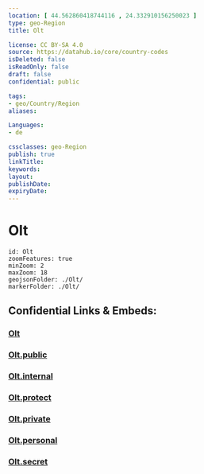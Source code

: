 ```yaml
---
location: [ 44.562860418744116 , 24.332910156250023 ] 
type: geo-Region
title: Olt

license: CC BY-SA 4.0
source: https://datahub.io/core/country-codes
isDeleted: false
isReadOnly: false
draft: false
confidential: public

tags:
- geo/Country/Region
aliases:

Languages:
- de

cssclasses: geo-Region
publish: true
linkTitle: 
keywords: 
layout: 
publishDate: 
expiryDate: 
---
```


# Olt

```leaflet
id: Olt
zoomFeatures: true 
minZoom: 2 
maxZoom: 18
geojsonFolder: ./Olt/
markerFolder: ./Olt/
```


## Confidential Links & Embeds: 

### [Olt](/_Standards/Earth/Continent/Europe/Europe~East/Romania/Regions~Romania/Romania~Sud-Vest_Oltenia/Olt.md) 

### [Olt.public](/_public/Earth/Continent/Europe/Europe~East/Romania/Regions~Romania/Romania~Sud-Vest_Oltenia/Olt.public.md) 

### [Olt.internal](/_internal/Earth/Continent/Europe/Europe~East/Romania/Regions~Romania/Romania~Sud-Vest_Oltenia/Olt.internal.md) 

### [Olt.protect](/_protect/Earth/Continent/Europe/Europe~East/Romania/Regions~Romania/Romania~Sud-Vest_Oltenia/Olt.protect.md) 

### [Olt.private](/_private/Earth/Continent/Europe/Europe~East/Romania/Regions~Romania/Romania~Sud-Vest_Oltenia/Olt.private.md) 

### [Olt.personal](/_personal/Earth/Continent/Europe/Europe~East/Romania/Regions~Romania/Romania~Sud-Vest_Oltenia/Olt.personal.md) 

### [Olt.secret](/_secret/Earth/Continent/Europe/Europe~East/Romania/Regions~Romania/Romania~Sud-Vest_Oltenia/Olt.secret.md)


